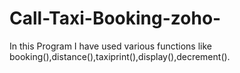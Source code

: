 # Call-Taxi-Booking-zoho-

In this Program I have used various functions like booking(),distance(),taxiprint(),display(),decrement().
